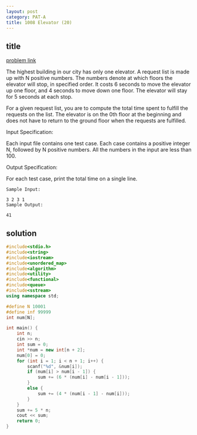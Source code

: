```yaml
---
layout: post
category: PAT-A
title: 1008 Elevator (20)
---
```


## title
[problem link](https://pintia.cn/problem-sets/994805342720868352/problems/994805511923286016)

The highest building in our city has only one elevator. A request list is made up with N positive numbers. The numbers denote at which floors the elevator will stop, in specified order. It costs 6 seconds to move the elevator up one floor, and 4 seconds to move down one floor. The elevator will stay for 5 seconds at each stop.

For a given request list, you are to compute the total time spent to fulfill the requests on the list. The elevator is on the 0th floor at the beginning and does not have to return to the ground floor when the requests are fulfilled.

Input Specification:

Each input file contains one test case. Each case contains a positive integer N, followed by N positive numbers. All the numbers in the input are less than 100.

Output Specification:

For each test case, print the total time on a single line.
	
	Sample Input:
	
	3 2 3 1
	Sample Output:
	
	41

## solution


```c++
#include<stdio.h>
#include<string>
#include<iostream>
#include<unordered_map>
#include<algorithm>
#include<utility>
#include<functional>
#include<queue>
#include<sstream>
using namespace std;

#define N 10001
#define inf 99999
int num[N];

int main() {
	int n;
	cin >> n;
	int sum = 0;
	int *num = new int[n + 2];
	num[0] = 0;
	for (int i = 1; i < n + 1; i++) {
		scanf("%d", &num[i]);
		if (num[i] > num[i - 1]) {
			sum += (6 * (num[i] - num[i - 1]));
		}
		else {
			sum += (4 * (num[i - 1] - num[i]));
		}
	}
	sum += 5 * n;
	cout << sum;
	return 0;
}

```
